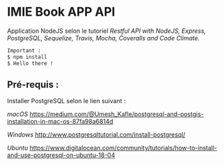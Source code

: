 # IMIE Book APP API

Application NodeJS selon le tutoriel
_Restful API with NodeJS, Express, PostgreSQL, Sequelize, Travis, Mocha, Coveralls and Code Climate._

```sh
Important :
$ npm install
$ Hello there !
```

## Pré-requis :
Installer PostgreSQL selon le lien suivant :

*macOS*
https://medium.com/@Umesh_Kafle/postgresql-and-postgis-installation-in-mac-os-87fa98a6814d

*Windows*
http://www.postgresqltutorial.com/install-postgresql/

*Ubuntu*
https://www.digitalocean.com/community/tutorials/how-to-install-and-use-postgresql-on-ubuntu-18-04
